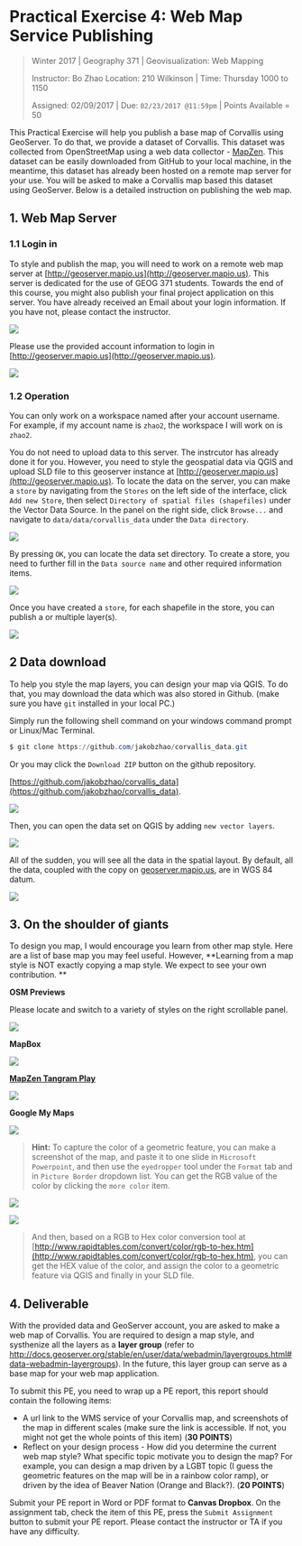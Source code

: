 # Practical Exercise 4: Web Map Service Publishing

> Winter 2017 | Geography 371 | Geovisualization: Web Mapping
>
> Instructor: Bo Zhao  Location: 210 Wilkinson | Time: Thursday 1000 to 1150
>
> Assigned: 02/09/2017 | Due: `02/23/2017 @11:59pm` | Points Available = 50

This Practical Exercise will help you publish a base map of Corvallis using GeoServer. To do that, we provide a  dataset of Corvallis. This dataset was collected from OpenStreetMap using a web data collector - [MapZen](https://mapzen.com/). This dataset can be easily downloaded from GitHub to your local machine, in the meantime, this dataset has already been hosted on a remote map server for your use.  You will be asked to make a Corvallis map based this dataset using GeoServer. Below is a detailed instruction on publishing the web map.

## 1. Web Map Server

### 1.1 Login in

To style and publish the map, you will need to work on a remote web map server at [http://geoserver.mapio.us](http://geoserver.mapio.us). This server is dedicated for the use of GEOG 371 students. Towards the end of this course, you might also publish your final project application on this server.  You have already received an Email about your login information. If  you have not, please contact the instructor.

![](img/login-email2.png)

Please use the provided account information to login in [http://geoserver.mapio.us](http://geoserver.mapio.us).

![](img/geoserver-login.png)

### 1.2 Operation

You can only work on a workspace named after your account username. For example, if  my account name is `zhao2`, the workspace I will work on is `zhao2`.

You do not need to upload data to this server. The instrcutor has already done it for you. However, you need to style the geospatial data via QGIS and upload SLD file to this geoserver instance at [http://geoserver.mapio.us](http://geoserver.mapio.us). To locate the data on the server, you can make a `store` by navigating from the `Stores` on the left side of the interface, click `Add new Store`, then select `Directory of spatial files (shapefiles)` under the Vector Data Source. In the panel on the right side, click `Browse...` and navigate to `data/data/corvallis_data` under the `Data directory`.

![](img/data_store.png)

By pressing `OK`, you can locate the data set directory. To create a store, you need to further fill in the `Data source name` and other required information items. 

![](img/data_store_page.png)

Once you have created a `store`, for each shapefile in the store, you can publish a or multiple layer(s). 

![](img/publish_layers.png)

## 2 Data download

To help you style the map layers, you can design your map via QGIS. To do that, you may download the data which was also stored in Github. (make sure you have `git` installed in your local PC.) 

Simply run the following shell command on your windows command prompt or Linux/Mac Terminal.

```powershell
$ git clone https://github.com/jakobzhao/corvallis_data.git
```

Or you may click the `Download ZIP` button on the github repository.

[https://github.com/jakobzhao/corvallis_data](https://github.com/jakobzhao/corvallis_data). 

![](img/github_corvallis.png)

Then, you can open the data set on QGIS by adding `new vector layers`.

![](img/qgis_add_layers.png)

All of the sudden, you will see all the data in the spatial layout. By default, all the data, coupled with the copy on [geoserver.mapio.us](geoserver.mapio.us), are in WGS 84 datum.

![](img/qgis.png)

## 3. On the shoulder of giants

To design you map, I would encourage you learn from other map style. Here are a list of base map you may feel useful. However, **Learning from a map style is NOT exactly copying a map style. We expect to see your own contribution. **

**OSM Previews**

Please locate and switch to a variety of styles on the right scrollable panel.

![](img/osm_preview.png)

**MapBox**

![](img/mapbox.png)

**[MapZen Tangram Play](https://mapzen.com/tangram/play/)**

![](img/mapzen.png)

**Google My Maps**

![](img/google-my-maps.png)

> **Hint:** To capture the color of a geometric feature, you can make a screenshot of the map, and paste it to one slide in `Microsoft Powerpoint`, and then use the `eyedropper` tool under the `Format` tab and in `Picture Border` dropdown list. You can get the RGB value of the color by clicking the `more color` item.

![](img/ppt.png)

![](img/color.png)

> And then, based on a RGB to Hex color conversion tool at [http://www.rapidtables.com/convert/color/rgb-to-hex.htm](http://www.rapidtables.com/convert/color/rgb-to-hex.htm), you can get the HEX value of the color, and assign the color to a geometric feature via QGIS and finally in your SLD file.

## 4. Deliverable

With the provided data and GeoServer account, you are asked to make a web map of Corvallis. You are required to design a map style, and systhenize all the layers as a **layer group** (refer to http://docs.geoserver.org/stable/en/user/data/webadmin/layergroups.html#data-webadmin-layergroups). In the future, this layer group can serve as a base map for your web map application.  

To submit this PE, you need to wrap up a PE report, this report should contain the following items:

- A url link to the WMS service of your Corvallis map, and screenshots of the map in different scales (make sure the link is accessible. If not,  you might not get the whole points of this item)  (**30 POINTS**)
- Reflect on your design process - How did you determine the current web map style?  What specific topic motivate you to design the map? For example, you can design a map driven by a LGBT topic (I guess the geometric features on the map will be in a rainbow color ramp), or driven by the idea of Beaver Nation (Orange and Black?).  (**20 POINTS**) 

Submit your PE report in Word or PDF format to **Canvas Dropbox**. On the assignment tab,  check the item of this PE, press the `Submit Assignment` button to submit your PE report. Please contact the instructor or TA if you have any difficulty.